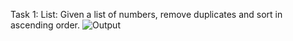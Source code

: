 Task 1: List: Given a list of numbers, remove duplicates and sort in ascending order.
![Output](clp%202/screenshot/task01.png)
